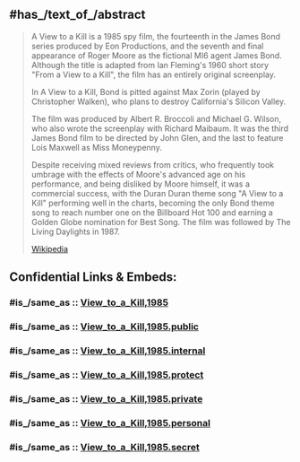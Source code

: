 

## #has_/text_of_/abstract 

> A View to a Kill is a 1985 spy film, the fourteenth in the James Bond series produced by Eon Productions, 
> and the seventh and final appearance of Roger Moore as the fictional MI6 agent James Bond. 
> Although the title is adapted from Ian Fleming's 1960 short story "From a View to a Kill", 
> the film has an entirely original screenplay. 
> 
> In A View to a Kill, Bond is pitted against Max Zorin (played by Christopher Walken), 
> who plans to destroy California's Silicon Valley.
>
> The film was produced by Albert R. Broccoli and Michael G. Wilson, 
> who also wrote the screenplay with Richard Maibaum. 
> It was the third James Bond film to be directed by John Glen, 
> and the last to feature Lois Maxwell as Miss Moneypenny.
>
> Despite receiving mixed reviews from critics, 
> who frequently took umbrage with the effects of Moore's advanced age on his performance, 
> and being disliked by Moore himself, it was a commercial success, 
> with the Duran Duran theme song "A View to a Kill" performing well in the charts, 
> becoming the only Bond theme song to reach number one on the Billboard Hot 100 
> and earning a Golden Globe nomination for Best Song. 
> The film was followed by The Living Daylights in 1987.
>
> [Wikipedia](https://en.wikipedia.org/wiki/A%20View%20to%20a%20Kill)


## Confidential Links & Embeds: 

### #is_/same_as :: [View_to_a_Kill,1985](/_Standards/Society/Communication/Media/Movie/Movie-Genre/Thriller-Movie/James_Bond,films/View_to_a_Kill,1985.md) 

### #is_/same_as :: [View_to_a_Kill,1985.public](/_public/Society/Communication/Media/Movie/Movie-Genre/Thriller-Movie/James_Bond,films/View_to_a_Kill,1985.public.md) 

### #is_/same_as :: [View_to_a_Kill,1985.internal](/_internal/Society/Communication/Media/Movie/Movie-Genre/Thriller-Movie/James_Bond,films/View_to_a_Kill,1985.internal.md) 

### #is_/same_as :: [View_to_a_Kill,1985.protect](/_protect/Society/Communication/Media/Movie/Movie-Genre/Thriller-Movie/James_Bond,films/View_to_a_Kill,1985.protect.md) 

### #is_/same_as :: [View_to_a_Kill,1985.private](/_private/Society/Communication/Media/Movie/Movie-Genre/Thriller-Movie/James_Bond,films/View_to_a_Kill,1985.private.md) 

### #is_/same_as :: [View_to_a_Kill,1985.personal](/_personal/Society/Communication/Media/Movie/Movie-Genre/Thriller-Movie/James_Bond,films/View_to_a_Kill,1985.personal.md) 

### #is_/same_as :: [View_to_a_Kill,1985.secret](/_secret/Society/Communication/Media/Movie/Movie-Genre/Thriller-Movie/James_Bond,films/View_to_a_Kill,1985.secret.md)


